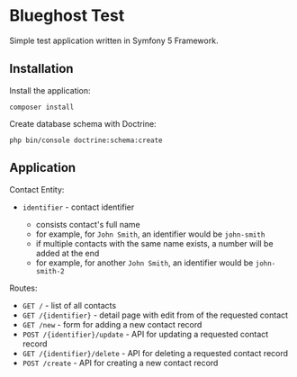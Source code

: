 # Blueghost Test
Simple test application written in Symfony 5 Framework.


## Installation

Install the application:
```
composer install
```

Create database schema with Doctrine:
```
php bin/console doctrine:schema:create
```

## Application

Contact Entity:

-  `identifier` - contact identifier

    - consists contact's full name
    - for example, for  `John Smith`, an identifier would be `john-smith`
    - if multiple contacts with the same name exists, a number will be added at the end
    - for example, for another `John Smith`, an identifier would be `john-smith-2` 

Routes:

- `GET /` - list of all contacts
- `GET /{identifier}` - detail page with edit from of the requested contact
- `GET /new` - form for adding a new contact record
- `POST /{identifier}/update` - API for updating a requested contact record
- `GET /{identifier}/delete` - API for deleting a requested contact record
- `POST /create` - API for creating a new contact record